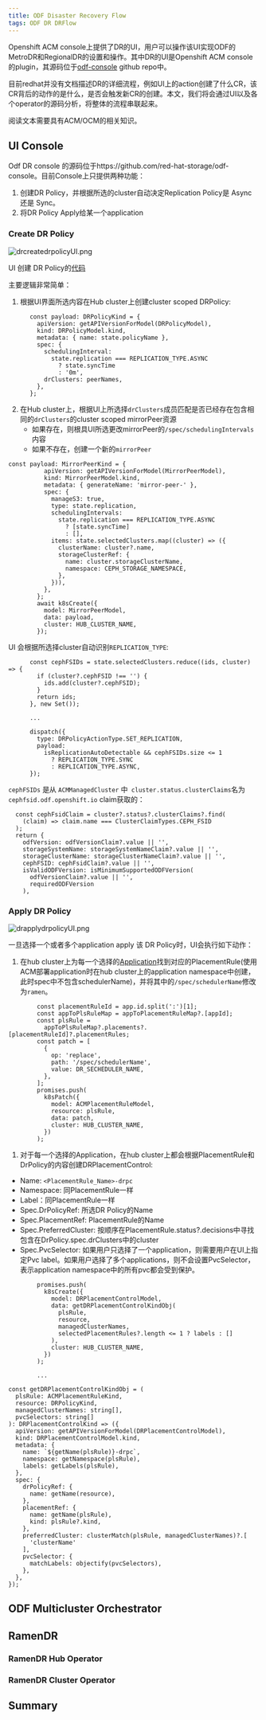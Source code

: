 ```yaml
---
title: ODF Disaster Recovery Flow
tags: ODF DR DRFlow
---
```


Openshift ACM console上提供了DR的UI，用户可以操作该UI实现ODF的MetroDR和RegionalDR的设置和操作。其中DR的UI是Openshift ACM console的plugin，其源码位于[odf-console](https://github.com/red-hat-storage/odf-console) github repo中。

<!--more-->

目前redhat并没有文档描述DR的详细流程，例如UI上的action创建了什么CR，该CR背后的动作的是什么，是否会触发新CR的创建。本文，我们将会通过UI以及各个operator的源码分析，将整体的流程串联起来。

阅读文本需要具有ACM/OCM的相关知识。

## UI Console

Odf DR console 的源码位于https://github.com/red-hat-storage/odf-console。目前Console上只提供两种功能：

1. 创建DR Policy，并根据所选的cluster自动决定Replication Policy是 Async 还是 Sync。
2. 将DR Policy Apply给某一个application

### Create DR Policy

![drcreatedrpolicyUI.png](../../../assets/images/posts/drcreatedrpolicyUI.png)

UI 创建 DR Policy的[代码](https://github.com/red-hat-storage/odf-console/blob/c25c0bc00085deb00721964ce9077ffeaceefaa0/packages/mco/components/disaster-recovery/create-dr-policy/create-dr-policy.tsx#L138)

主要逻辑非常简单：

1. 根据UI界面所选内容在Hub cluster上创建cluster scoped DRPolicy:
```
      const payload: DRPolicyKind = {
        apiVersion: getAPIVersionForModel(DRPolicyModel),
        kind: DRPolicyModel.kind,
        metadata: { name: state.policyName },
        spec: {
          schedulingInterval:
            state.replication === REPLICATION_TYPE.ASYNC
              ? state.syncTime
              : '0m',
          drClusters: peerNames,
        },
      };
```
2. 在Hub cluster上，根据UI上所选择`drClusters`成员匹配是否已经存在包含相同的`drClusters`的cluster scoped mirrorPeer资源
   - 如果存在，则根具UI所选更改mirrorPeer的`/spec/schedulingIntervals`内容
   - 如果不存在，创建一个新的`mirrorPeer`
```
const payload: MirrorPeerKind = {
          apiVersion: getAPIVersionForModel(MirrorPeerModel),
          kind: MirrorPeerModel.kind,
          metadata: { generateName: 'mirror-peer-' },
          spec: {
            manageS3: true,
            type: state.replication,
            schedulingIntervals:
              state.replication === REPLICATION_TYPE.ASYNC
                ? [state.syncTime]
                : [],
            items: state.selectedClusters.map((cluster) => ({
              clusterName: cluster?.name,
              storageClusterRef: {
                name: cluster.storageClusterName,
                namespace: CEPH_STORAGE_NAMESPACE,
              },
            })),
          },
        };
        await k8sCreate({
          model: MirrorPeerModel,
          data: payload,
          cluster: HUB_CLUSTER_NAME,
        });
```
UI 会根据所选择cluster自动识别`REPLICATION_TYPE`:
```
      const cephFSIDs = state.selectedClusters.reduce((ids, cluster) => {
        if (cluster?.cephFSID !== '') {
          ids.add(cluster?.cephFSID);
        }
        return ids;
      }, new Set());

      ...

      dispatch({
        type: DRPolicyActionType.SET_REPLICATION,
        payload:
          isReplicationAutoDetectable && cephFSIDs.size <= 1
            ? REPLICATION_TYPE.SYNC
            : REPLICATION_TYPE.ASYNC,
      });
```
`cephFSIDs` 是从 `ACMManagedCluster` 中` cluster.status.clusterClaims`名为`cephfsid.odf.openshift.io` claim获取的：
```
  const cephFsidClaim = cluster?.status?.clusterClaims?.find(
    (claim) => claim.name === ClusterClaimTypes.CEPH_FSID
  );
  return {
    odfVersion: odfVersionClaim?.value || '',
    storageSystemName: storageSystemNameClaim?.value || '',
    storageClusterName: storageClusterNameClaim?.value || '',
    cephFSID: cephFsidClaim?.value || '',
    isValidODFVersion: isMinimumSupportedODFVersion(
      odfVersionClaim?.value || '',
      requiredODFVersion
    ),
```

### Apply DR Policy

![drapplydrpolicyUI.png](../../../assets/images/posts/drapplydrpolicyUI.png)

一旦选择一个或者多个application apply 该 DR Policy时，UI会执行如下动作：

1. 在hub cluster上为每一个选择的[Application](https://github.com/kubernetes-sigs/application/blob/master/config/crd/bases/app.k8s.io_applications.yaml)找到对应的PlacementRule(使用ACM部署application时在hub cluster上的application namespace中创建，此时spec中不包含schedulerName)，并将其中的`/spec/schedulerName`修改为`ramen`。
```
        const placementRuleId = app.id.split(':')[1];
        const appToPlsRuleMap = appToPlacementRuleMap?.[appId];
        const plsRule =
          appToPlsRuleMap?.placements?.[placementRuleId]?.placementRules;
        const patch = [
          {
            op: 'replace',
            path: '/spec/schedulerName',
            value: DR_SECHEDULER_NAME,
          },
        ];
        promises.push(
          k8sPatch({
            model: ACMPlacementRuleModel,
            resource: plsRule,
            data: patch,
            cluster: HUB_CLUSTER_NAME,
          })
        );
```

1. 对于每一个选择的Application，在hub cluster上都会根据PlacementRule和DrPolicy的内容创建DRPlacementControl:
  - Name:  `<PlacementRule_Name>-drpc`
  - Namespace: 同PlacementRule一样
  - Label：同PlacementRule一样
  - Spec.DrPolicyRef: 所选DR Policy的Name
  - Spec.PlacementRef: PlacementRule的Name
  - Spec.PreferredCluster: 按顺序在PlacementRule.status?.decisions中寻找包含在DrPolicy.spec.drClusters中的cluster
  - Spec.PvcSelector: 如果用户只选择了一个application，则需要用户在UI上指定Pvc label。如果用户选择了多个applications，则不会设置PvcSelector，表示application namespace中的所有pvc都会受到保护。


```
        promises.push(
          k8sCreate({
            model: DRPlacementControlModel,
            data: getDRPlacementControlKindObj(
              plsRule,
              resource,
              managedClusterNames,
              selectedPlacementRules?.length <= 1 ? labels : []
            ),
            cluster: HUB_CLUSTER_NAME,
          })
        );
        
        ...

const getDRPlacementControlKindObj = (
  plsRule: ACMPlacementRuleKind,
  resource: DRPolicyKind,
  managedClusterNames: string[],
  pvcSelectors: string[]
): DRPlacementControlKind => ({
  apiVersion: getAPIVersionForModel(DRPlacementControlModel),
  kind: DRPlacementControlModel.kind,
  metadata: {
    name: `${getName(plsRule)}-drpc`,
    namespace: getNamespace(plsRule),
    labels: getLabels(plsRule),
  },
  spec: {
    drPolicyRef: {
      name: getName(resource),
    },
    placementRef: {
      name: getName(plsRule),
      kind: plsRule?.kind,
    },
    preferredCluster: clusterMatch(plsRule, managedClusterNames)?.[
      'clusterName'
    ],
    pvcSelector: {
      matchLabels: objectify(pvcSelectors),
    },
  },
});
```

## ODF Multicluster Orchestrator

## RamenDR

### RamenDR Hub Operator

### RamenDR Cluster Operator

## Summary